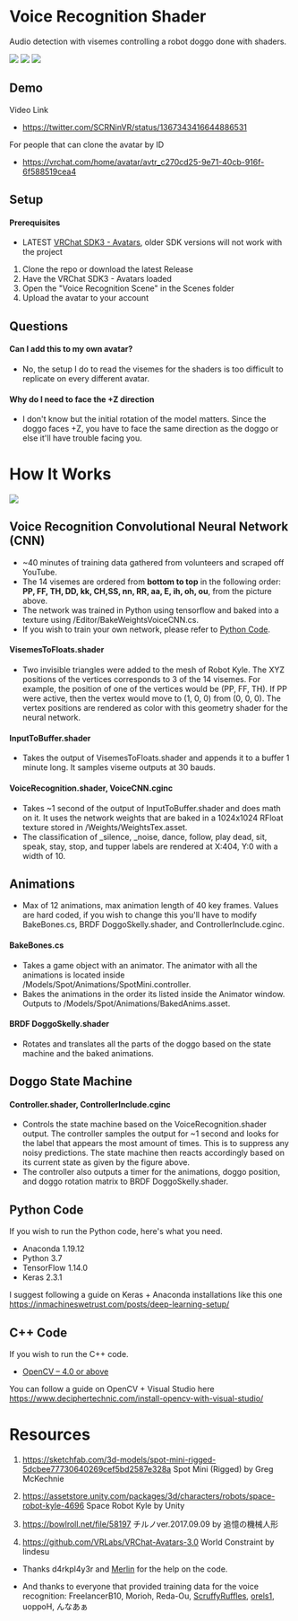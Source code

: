 # Voice Recognition Shader
 Audio detection with visemes controlling a robot doggo done with shaders.

<img src="Python/fig.png"/>
<img src="Media/project.png"/>
<img src="Media/ingame1.png"/>

## Demo
Video Link
* https://twitter.com/SCRNinVR/status/1367343416644886531

For people that can clone the avatar by ID
* https://vrchat.com/home/avatar/avtr_c270cd25-9e71-40cb-916f-6f588519cea4

## Setup
#### Prerequisites
* LATEST [VRChat SDK3 - Avatars](https://vrchat.com/home/download), older SDK versions will not work with the project

1. Clone the repo or download the latest Release
2. Have the VRChat SDK3 - Avatars loaded
3. Open the "Voice Recognition Scene" in the Scenes folder
4. Upload the avatar to your account
 
## Questions
#### Can I add this to my own avatar?
* No, the setup I do to read the visemes for the shaders is too difficult to replicate on every different avatar.

#### Why do I need to face the +Z direction
* I don't know but the initial rotation of the model matters. Since the doggo faces +Z, you have to face the same direction as the doggo or else it'll have trouble facing you.

# How It Works
<img src="Media/workings.png"/>

## Voice Recognition Convolutional Neural Network (CNN)
* ~40 minutes of training data gathered from volunteers and scraped off YouTube.
* The 14 visemes are ordered from **bottom to top** in the following order: **PP, FF, TH, DD, kk, CH,SS, nn, RR, aa, E, ih, oh, ou**, from the picture above.
* The network was trained in Python using tensorflow and baked into a texture using /Editor/BakeWeightsVoiceCNN.cs.
* If you wish to train your own network, please refer to [Python Code](#python-code).

#### VisemesToFloats.shader
* Two invisible triangles were added to the mesh of Robot Kyle. The XYZ positions of the vertices corresponds to 3 of the 14 visemes. For example, the position of one of the vertices would be (PP, FF, TH). If PP were active, then the vertex would move to (1, 0, 0) from (0, 0, 0). The vertex positions are rendered as color with this geometry shader for the neural network.

#### InputToBuffer.shader
* Takes the output of VisemesToFloats.shader and appends it to a buffer 1 minute long. It samples viseme outputs at 30 bauds.

#### VoiceRecognition.shader, VoiceCNN.cginc
* Takes ~1 second of the output of InputToBuffer.shader and does math on it. It uses the network weights that are baked in a 1024x1024 RFloat texture stored in /Weights/WeightsTex.asset.
* The classification of \_silence, \_noise, dance, follow, play dead, sit, speak, stay, stop, and tupper labels are rendered at X:404, Y:0 with a width of 10.

## Animations
* Max of 12 animations, max animation length of 40 key frames. Values are hard coded, if you wish to change this you'll have to modify BakeBones.cs, BRDF DoggoSkelly.shader, and ControllerInclude.cginc.

#### BakeBones.cs
* Takes a game object with an animator. The animator with all the animations is located inside /Models/Spot/Animations/SpotMini.controller.
* Bakes the animations in the order its listed inside the Animator window. Outputs to /Models/Spot/Animations/BakedAnims.asset.

#### BRDF DoggoSkelly.shader
* Rotates and translates all the parts of the doggo based on the state machine and the baked animations.

## Doggo State Machine

#### Controller.shader, ControllerInclude.cginc
* Controls the state machine based on the VoiceRecognition.shader output. The controller samples the output for ~1 second and looks for the label that appears the most amount of times. This is to suppress any noisy predictions. The state machine then reacts accordingly based on its current state as given by the figure above.
* The controller also outputs a timer for the animations, doggo position, and doggo rotation matrix to BRDF DoggoSkelly.shader.

## Python Code
If you wish to run the Python code, here's what you need.
* Anaconda 1.19.12
* Python 3.7
* TensorFlow 1.14.0
* Keras 2.3.1

I suggest following a guide on Keras + Anaconda installations like this one https://inmachineswetrust.com/posts/deep-learning-setup/

## C++ Code
If you wish to run the C++ code.
* [OpenCV – 4.0 or above](https://opencv.org/releases/)

You can follow a guide on OpenCV + Visual Studio here https://www.deciphertechnic.com/install-opencv-with-visual-studio/

# Resources
1. https://sketchfab.com/3d-models/spot-mini-rigged-5dcbee77730640269cef5bd2587e328a
Spot Mini (Rigged) by Greg McKechnie

2. https://assetstore.unity.com/packages/3d/characters/robots/space-robot-kyle-4696
Space Robot Kyle by Unity

3. https://bowlroll.net/file/58197
チルノver.2017.09.09 by 追憶の機械人形

4. https://github.com/VRLabs/VRChat-Avatars-3.0
World Constraint by lindesu

* Thanks d4rkpl4y3r and [Merlin](https://github.com/MerlinVR) for the help on the code.

* And thanks to everyone that provided training data for the voice recognition: FreelancerB10, Morioh, Reda-Ou, [ScruffyRuffles](https://github.com/ScruffyRules), [orels1](https://github.com/orels1), uoppoH, んなあぁ